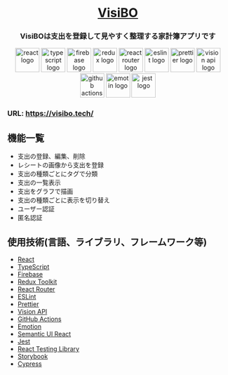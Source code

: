 <h1 align="center"><a href="https://visibo.tech/" target="_blank" rel="noopener">VisiBO</a></h1>
<h3 align="center">VisiBOは支出を登録して見やすく整理する家計簿アプリです</h3>

<div align="center">
  <a href="https://ja.reactjs.org/" target="_blank" rel="noopener"><img alt="react logo" src="https://user-images.githubusercontent.com/51138160/88663361-74f63680-d116-11ea-8451-291ff089eafe.png" width="55px;" /></a>
  <a href="https://www.typescriptlang.org/" target="_blank" rel="noopener"><img alt="typescript logo" src="https://user-images.githubusercontent.com/51138160/88664111-84c24a80-d117-11ea-98fc-f5b0b41b18be.png" width="55px;"></a>
  <a href="https://firebase.google.com/" target="_blank" rel="noopener"><img alt="firebase logo" src="https://user-images.githubusercontent.com/51138160/88664206-b0453500-d117-11ea-8c07-106a05b5726b.png" width="55px;"></a>
  <a href="https://redux-toolkit.js.org/" target="_blank" rel="noopener"><img alt="redux logo" src="https://user-images.githubusercontent.com/51138160/88664546-2d70aa00-d118-11ea-9a33-9abf85e316d6.png" height="55px;" /></a>
  <a href="https://reactrouter.com/" target="_blank" rel="noopener"><img alt="react router logo" src="https://user-images.githubusercontent.com/51138160/88672056-f901eb80-d121-11ea-8582-371910a557ac.png" height="55px;" /></a>
  <a href="https://eslint.org/" target="_blank" rel="noopener"><img alt="eslint logo" src="https://user-images.githubusercontent.com/51138160/88664693-690b7400-d118-11ea-9b9a-84c5f884ee74.png" height="55px;" /></a>
  <a href="https://prettier.io/" target="_blank" rel="noopener"><img alt="prettier logo" src="https://user-images.githubusercontent.com/51138160/88665052-fa7ae600-d118-11ea-8c5b-0946dd342173.png" height="55px"></a>
  <a href="https://cloud.google.com/vision?hl=ja" target="_blank" rel="noopener"><img alt="vision api logo" src="https://user-images.githubusercontent.com/51138160/88664760-84767f00-d118-11ea-9338-96cc54bec5cf.png" height="55px;" /></a>
  <a href="https://github.co.jp/features/actions" target="_blank" rel="noopener"><img alt="github actions logo" src="https://user-images.githubusercontent.com/51138160/88669470-e4702400-d11e-11ea-86ed-dc021cff0208.png" height="55px;" /></a>
  <a href="https://emotion.sh/docs/introduction" target="_blank" rel="noopener"><img alt="emotin logo" src="https://user-images.githubusercontent.com/51138160/88665476-a45a7280-d119-11ea-9fe2-608e44984ea5.png" height="55px;"></a>
  <a href="https://jestjs.io/" target="_blank" rel="noopener"><img alt="jest logo" src="https://user-images.githubusercontent.com/51138160/88665570-c8b64f00-d119-11ea-8d15-9920793ca4f5.png" height="55px;"></a>
</div>

<h3>URL: <a href="https://visibo.tech/" target="_blank" rel="noopener">https://visibo.tech/</a></h3>

## 機能一覧

- 支出の登録、編集、削除
- レシートの画像から支出を登録
- 支出の種類ごとにタグで分類
- 支出の一覧表示
- 支出をグラフで描画
- 支出の種類ごとに表示を切り替え
- ユーザー認証
- 匿名認証

## 使用技術(言語、ライブラリ、フレームワーク等)

- [React](https://ja.reactjs.org/)
- [TypeScript](https://www.typescriptlang.org/)
- [Firebase](https://firebase.google.com/)
- [Redux Toolkit](https://redux-toolkit.js.org/)
- [React Router](https://reactrouter.com/)
- [ESLint](https://eslint.org/)
- [Prettier](https://prettier.io/)
- [Vision API](https://cloud.google.com/vision?hl=ja)
- [GitHub Actions](https://github.co.jp/features/actions)
- [Emotion](https://emotion.sh/docs/introduction)
- [Semantic UI React](https://react.semantic-ui.com/)
- [Jest](https://jestjs.io/)
- [React Testing Library](https://testing-library.com/docs/react-testing-library/intro)
- [Storybook](https://storybook.js.org/)
- [Cypress](https://www.cypress.io/)
